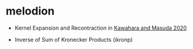 # melodion

- Kernel Expansion and Recontraction in [Kawahara and Masuda 2020](https://arxiv.org/abs/2007.13096)

- Inverse of Sum of Kronecker Products (ikronp)